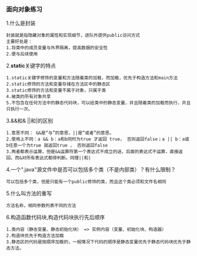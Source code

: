 ### 面向对象练习

1.什么是封装

```
封装就是指隐藏对象的属性和实现细节，进队外提供public访问方式
主要好处是：
1.将类中的成员变量与外界隔离，提高数据的安全性
2.便与后续使用

```

2.**static**关键字的特点

```
1.static关键字修饰的变量和方法随着类的加载，而加载，优先于构造方法和main方法
2.static修饰的方法和变量存储在方法区中的静态区
3.static修饰的方法和变量不属于对象，只属于类
4.被类的所有对象共享
5.不包含在任何方法中的静态代码块，可以给类中的静态变量，并且随着类的加载而执行，并且只执行一次。
```

3.&&和&  ||和|的区别

```
1.意思不同： &&是“与”的意思，||是“或者”的意思。
2.使用上不同：a && b：a和b同时为true 才返回 true， 否则返回false；a || b：a或b任意一个为true 就返回true ， 否则返回false
3.两者都表示运算，但是&&运算符第一个表达式不成立的话，后面的表达式不运算，直接返回。而&对所有表达式都得判断。同理||和|

```

4.一个".java"源文件中是否可以包括多个类（不是内部类）？有什么限制？

```
可以包括多个类，但是只能有一个public修饰的类，而且这个类必须和文件名相同
```

5.什么叫方法的重写

```
方法名称，相同参数列表不同的方法
```

6.构造函数代码块,构造代码块执行先后顺序

```
1.类内容（静态变量、静态初始化块） => 实例内容（变量、初始化块、构造器）
2.构造块优先于构造方法加载
3.静态区的代码是按顺序加载的，一般情况下代码的顺序是静态变量优先于静态代码块优先于静态方法。

```

